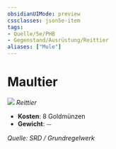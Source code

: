 ```yaml
---
obsidianUIMode: preview
cssclasses: json5e-item
tags:
- Quelle/5e/PHB
- Gegenstand/Ausrüstung/Reittier
aliases: ["Mule"]
---
```

# Maultier
![](../../../99%20-%20Setup/Files/Bildersammlung/Symbolik/Gegenstände.webp#token)
*Reittier*  

- **Kosten**: 8 Goldmünzen
- **Gewicht**: ⏤

*Quelle: SRD / Grundregelwerk*